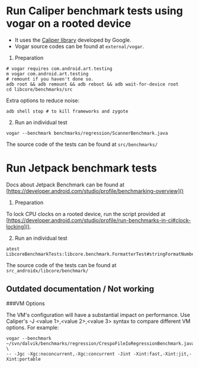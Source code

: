
# Run Caliper benchmark tests using vogar on a rooted device

- It uses the [Caliper library](https://github.com/google/caliper) developed by Google.
- Vogar source codes can be found at `external/vogar`.

1. Preparation

```shell
# vogar requires com.android.art.testing
m vogar com.android.art.testing
# remount if you haven't done so.
adb root && adb remount && adb reboot && adb wait-for-device root
cd libcore/benchmarks/src
```

Extra options to reduce noise:
```shell
adb shell stop # to kill frameworks and zygote
```

2. Run an individual test

```shell
vogar --benchmark benchmarks/regression/ScannerBenchmark.java
```

The source code of the tests can be found at `src/benchmarks/`

# Run Jetpack benchmark tests
Docs about Jetpack Benchmark can be found at
[https://developer.android.com/studio/profile/benchmarking-overview]()

1. Preparation

To lock CPU clocks on a rooted device,
run the script provided at [https://developer.android.com/studio/profile/run-benchmarks-in-ci#clock-locking]().

2. Run an individual test
```shell
atest LibcoreBenchmarkTests:libcore.benchmark.FormatterTest#stringFormatNumber_allLocales
```

The source code of the tests can be found at `src_androidx/libcore/benchmark/`

## Outdated documentation / Not working

###VM Options


The VM's configuration will have a substantial impact on performance.
Use Caliper's -J<name> <value 1>,<value 2>,<value 3> syntax to compare different VM options. For example:
```shell
vogar --benchmark ~/svn/dalvik/benchmarks/regression/CrespoFileIoRegressionBenchmark.java \
-- -Jgc -Xgc:noconcurrent,-Xgc:concurrent -Jint -Xint:fast,-Xint:jit,-Xint:portable
```

